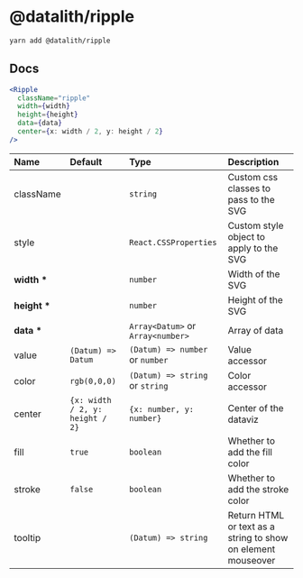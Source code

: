 # @datalith/ripple

```sh
yarn add @datalith/ripple
```

## Docs

```jsx
<Ripple
  className="ripple"
  width={width}
  height={height}
  data={data}
  center={x: width / 2, y: height / 2}
/>
```

| Name             | Default                         | Type                              | Description                                                  |
| :--------------- | :------------------------------ | :-------------------------------- | :----------------------------------------------------------- |
| className        |                                 | `string`                          | Custom css classes to pass to the SVG                        |
| style            |                                 | `React.CSSProperties`             | Custom style object to apply to the SVG                  |
| <b>width \*</b>  |                                 | `number`                          | Width of the SVG                                             |
| <b>height \*</b> |                                 | `number`                          | Height of the SVG                                            |
| <b>data \*</b>   |                                 | `Array<Datum>` or `Array<number>` | Array of data                                                |
| value            | `(Datum) => Datum`              | `(Datum) => number` or `number`   | Value accessor                                               |
| color            | `rgb(0,0,0)`                    | `(Datum) => string` or `string`   | Color accessor                                               |
| center           | `{x: width / 2, y: height / 2}` | `{x: number, y: number}`          | Center of the dataviz                                        |
| fill             | `true`                          | `boolean`                         | Whether to add the fill color                                |
| stroke           | `false`                         | `boolean`                         | Whether to add the stroke color                              |
| tooltip          |                                 | `(Datum) => string`               | Return HTML or text as a string to show on element mouseover |
